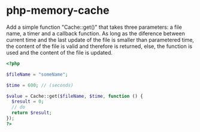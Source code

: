 # php-memory-cache

Add a simple function "Cache::get()" that takes three parameters: a file name, a timer and a callback function. As long as the diference between current time and the last update of the file is smaller than parametered time, the content of the file is valid and therefore is returned, else, the function is used and the content of the file is updated.

```php
<?php

$fileName = "someName"; 

$time = 600; // (seconds) 

$value = Cache::get($fileName, $time, function () {
  $result = 0;
  // do
  return $result;
});
?>
```
